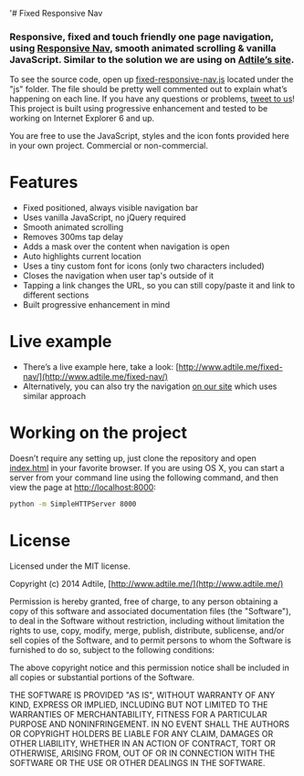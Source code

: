 '# Fixed Responsive Nav

### Responsive, fixed and touch friendly one page navigation, using [Responsive Nav](http://responsive-nav.com/), smooth animated scrolling & vanilla JavaScript. Similar to the solution we are using on [Adtile’s site](http://www.adtile.me/).

To see the source code, open up [fixed-responsive-nav.js](https://github.com/adtile/fixed-nav/blob/master/js/fixed-responsive-nav.js) located under the "js" folder. The file should be pretty well commented out to explain what’s happening on each line. If you have any questions or problems, [tweet to us](http://twitter.com/adtileHQ)! This project is built using progressive enhancement and tested to be working on Internet Explorer 6 and up.

You are free to use the JavaScript, styles and the icon fonts provided here in your own project. Commercial or non-commercial.



# Features

* Fixed positioned, always visible navigation bar
* Uses vanilla JavaScript, no jQuery required
* Smooth animated scrolling
* Removes 300ms tap delay
* Adds a mask over the content when navigation is open
* Auto highlights current location
* Uses a tiny custom font for icons (only two characters included)
* Closes the navigation when user tap's outside of it
* Tapping a link changes the URL, so you can still copy/paste it and link to different sections
* Built progressive enhancement in mind



# Live example

* There’s a live example here, take a look: [http://www.adtile.me/fixed-nav/](http://www.adtile.me/fixed-nav/)
* Alternatively, you can also try the navigation [on our site](http://www.adtile.me/) which uses similar approach



# Working on the project

Doesn’t require any setting up, just clone the repository and open [index.html](https://github.com/adtile/fixed-nav/blob/master/index.html) in your favorite browser. If you are using OS X, you can start a server from your command line using the following command, and then view the page at [http://localhost:8000](http://localhost:8000):

```sh
python -m SimpleHTTPServer 8000
```


# License

Licensed under the MIT license.

Copyright (c) 2014 Adtile, [http://www.adtile.me/](http://www.adtile.me/)

Permission is hereby granted, free of charge, to any person obtaining a copy of this software and associated documentation files (the "Software"), to deal in the Software without restriction, including without limitation the rights to use, copy, modify, merge, publish, distribute, sublicense, and/or sell copies of the Software, and to permit persons to whom the Software is furnished to do so, subject to the following conditions:

The above copyright notice and this permission notice shall be included in all copies or substantial portions of the Software.

THE SOFTWARE IS PROVIDED "AS IS", WITHOUT WARRANTY OF ANY KIND, EXPRESS OR IMPLIED, INCLUDING BUT NOT LIMITED TO THE WARRANTIES OF MERCHANTABILITY, FITNESS FOR A PARTICULAR PURPOSE AND NONINFRINGEMENT. IN NO EVENT SHALL THE AUTHORS OR COPYRIGHT HOLDERS BE LIABLE FOR ANY CLAIM, DAMAGES OR OTHER LIABILITY, WHETHER IN AN ACTION OF CONTRACT, TORT OR OTHERWISE, ARISING FROM, OUT OF OR IN CONNECTION WITH THE SOFTWARE OR THE USE OR OTHER DEALINGS IN THE SOFTWARE.
